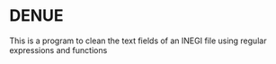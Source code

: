 # DENUE
This is a program to clean the text fields of an INEGI file using regular expressions and functions
